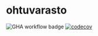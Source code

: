 # ohtuvarasto

![GHA workflow badge](https://github.com/kurkilmo/ohtuvarasto/workflows/CI/badge.svg)
[![codecov](https://codecov.io/github/kurkilmo/ohtuvarasto/graph/badge.svg?token=ISOQZH90K2)](https://codecov.io/github/kurkilmo/ohtuvarasto)
